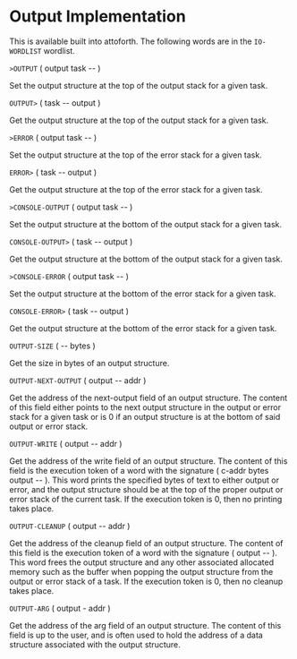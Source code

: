 # Output Implementation

This is available built into attoforth. The following words are in the `IO-WORDLIST` wordlist.

`>OUTPUT` ( output task -- )

Set the output structure at the top of the output stack for a given task.

`OUTPUT>` ( task -- output )

Get the output structure at the top of the output stack for a given task.

`>ERROR` ( output task -- )

Set the output structure at the top of the error stack for a given task.

`ERROR>` ( task -- output )

Get the output structure at the top of the error stack for a given task.

`>CONSOLE-OUTPUT` ( output task -- )

Set the output structure at the bottom of the output stack for a given task.

`CONSOLE-OUTPUT>` ( task -- output )

Get the output structure at the bottom of the output stack for a given task.

`>CONSOLE-ERROR` ( output task -- )

Set the output structure at the bottom of the error stack for a given task.

`CONSOLE-ERROR>` ( task -- output )

Get the output structure at the bottom of the error stack for a given task.

`OUTPUT-SIZE` ( -- bytes )

Get the size in bytes of an output structure.

`OUTPUT-NEXT-OUTPUT` ( output -- addr )

Get the address of the next-output field of an output structure. The content of this field either points to the next output structure in the output or error stack for a given task or is 0 if an output structure is at the bottom of said output or error stack.

`OUTPUT-WRITE` ( output -- addr )

Get the address of the write field of an output structure. The content of this field is the execution token of a word with the signature ( c-addr bytes output -- ). This word prints the specified bytes of text to either output or error, and the output structure should be at the top of the proper output or error stack of the current task. If the execution token is 0, then no printing takes place.

`OUTPUT-CLEANUP` ( output -- addr )

Get the address of the cleanup field of an output structure. The content of this field is the execution token of a word with the signature ( output -- ). This word frees the output structure and any other associated allocated memory such as the buffer when popping the output structure from the output or error stack of a task. If the execution token is 0, then no cleanup takes place.

`OUTPUT-ARG` ( output - addr )

Get the address of the arg field of an output structure. The content of this field is up to the user, and is often used to hold the address of a data structure associated with the output structure.